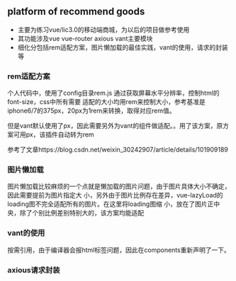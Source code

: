 ## platform of recommend goods

- 主要为练习vue/lic3.0的移动端商城，为以后的项目做参考使用
- 其功能涉及vue vue-router axious vant主要模块
- 细化分包括rem适配方案，图片懒加载的最佳实践，vant的使用，请求的封装等

### rem适配方案

个人代码中，使用了config目录rem.js 通过获取屏幕水平分辨率，控制html的font-size，css中所有需要
适配的大小均用rem来控制大小，参考基准是iphone6/7的375px，20px为1rem来转换，取得对应rem值。

但是vant默认使用了px，因此需要另外为vant的组件做适配。。用了该方案，原方案可用px，该插件自动转为rem

参考了文章https://blog.csdn.net/weixin_30242907/article/details/101909189

### 图片懒加载

图片懒加载比较麻烦的一个点就是懒加载的图片问题，由于图片具体大小不确定，因此需要提前为图片指定大
小，另外由于图片比例存在差异，vue-lazyLoad的loading图不完全适配所有的图片。在这里将loading图缩
小，放在了图片正中央，除了个别比例差别特别大的，该方案均能适配

### vant的使用

按需引用，由于编译器会报html标签问题，因此在components重新声明了一下。

### axious请求封装